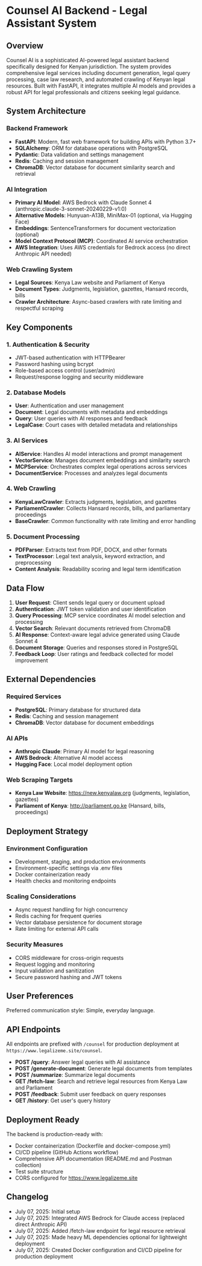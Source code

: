 # Counsel AI Backend - Legal Assistant System

## Overview

Counsel AI is a sophisticated AI-powered legal assistant backend specifically designed for Kenyan jurisdiction. The system provides comprehensive legal services including document generation, legal query processing, case law research, and automated crawling of Kenyan legal resources. Built with FastAPI, it integrates multiple AI models and provides a robust API for legal professionals and citizens seeking legal guidance.

## System Architecture

### Backend Framework
- **FastAPI**: Modern, fast web framework for building APIs with Python 3.7+
- **SQLAlchemy**: ORM for database operations with PostgreSQL
- **Pydantic**: Data validation and settings management
- **Redis**: Caching and session management
- **ChromaDB**: Vector database for document similarity search and retrieval

### AI Integration
- **Primary AI Model**: AWS Bedrock with Claude Sonnet 4 (anthropic.claude-3-sonnet-20240229-v1:0)
- **Alternative Models**: Hunyuan-A13B, MiniMax-01 (optional, via Hugging Face)
- **Embeddings**: SentenceTransformers for document vectorization (optional)
- **Model Context Protocol (MCP)**: Coordinated AI service orchestration
- **AWS Integration**: Uses AWS credentials for Bedrock access (no direct Anthropic API needed)

### Web Crawling System
- **Legal Sources**: Kenya Law website and Parliament of Kenya
- **Document Types**: Judgments, legislation, gazettes, Hansard records, bills
- **Crawler Architecture**: Async-based crawlers with rate limiting and respectful scraping

## Key Components

### 1. Authentication & Security
- JWT-based authentication with HTTPBearer
- Password hashing using bcrypt
- Role-based access control (user/admin)
- Request/response logging and security middleware

### 2. Database Models
- **User**: Authentication and user management
- **Document**: Legal documents with metadata and embeddings
- **Query**: User queries with AI responses and feedback
- **LegalCase**: Court cases with detailed metadata and relationships

### 3. AI Services
- **AIService**: Handles AI model interactions and prompt management
- **VectorService**: Manages document embeddings and similarity search
- **MCPService**: Orchestrates complex legal operations across services
- **DocumentService**: Processes and analyzes legal documents

### 4. Web Crawling
- **KenyaLawCrawler**: Extracts judgments, legislation, and gazettes
- **ParliamentCrawler**: Collects Hansard records, bills, and parliamentary proceedings
- **BaseCrawler**: Common functionality with rate limiting and error handling

### 5. Document Processing
- **PDFParser**: Extracts text from PDF, DOCX, and other formats
- **TextProcessor**: Legal text analysis, keyword extraction, and preprocessing
- **Content Analysis**: Readability scoring and legal term identification

## Data Flow

1. **User Request**: Client sends legal query or document upload
2. **Authentication**: JWT token validation and user identification
3. **Query Processing**: MCP service coordinates AI model selection and processing
4. **Vector Search**: Relevant documents retrieved from ChromaDB
5. **AI Response**: Context-aware legal advice generated using Claude Sonnet 4
6. **Document Storage**: Queries and responses stored in PostgreSQL
7. **Feedback Loop**: User ratings and feedback collected for model improvement

## External Dependencies

### Required Services
- **PostgreSQL**: Primary database for structured data
- **Redis**: Caching and session management
- **ChromaDB**: Vector database for document embeddings

### AI APIs
- **Anthropic Claude**: Primary AI model for legal reasoning
- **AWS Bedrock**: Alternative AI model access
- **Hugging Face**: Local model deployment option

### Web Scraping Targets
- **Kenya Law Website**: https://new.kenyalaw.org (judgments, legislation, gazettes)
- **Parliament of Kenya**: http://parliament.go.ke (Hansard, bills, proceedings)

## Deployment Strategy

### Environment Configuration
- Development, staging, and production environments
- Environment-specific settings via .env files
- Docker containerization ready
- Health checks and monitoring endpoints

### Scaling Considerations
- Async request handling for high concurrency
- Redis caching for frequent queries
- Vector database persistence for document storage
- Rate limiting for external API calls

### Security Measures
- CORS middleware for cross-origin requests
- Request logging and monitoring
- Input validation and sanitization
- Secure password hashing and JWT tokens

## User Preferences

Preferred communication style: Simple, everyday language.

## API Endpoints

All endpoints are prefixed with `/counsel` for production deployment at `https://www.legalizeme.site/counsel`.

- **POST /query**: Answer legal queries with AI assistance
- **POST /generate-document**: Generate legal documents from templates
- **POST /summarize**: Summarize legal documents
- **GET /fetch-law**: Search and retrieve legal resources from Kenya Law and Parliament
- **POST /feedback**: Submit user feedback on query responses
- **GET /history**: Get user's query history

## Deployment Ready

The backend is production-ready with:
- Docker containerization (Dockerfile and docker-compose.yml)
- CI/CD pipeline (GitHub Actions workflow)
- Comprehensive API documentation (README.md and Postman collection)
- Test suite structure
- CORS configured for https://www.legalizeme.site

## Changelog

- July 07, 2025: Initial setup
- July 07, 2025: Integrated AWS Bedrock for Claude access (replaced direct Anthropic API)
- July 07, 2025: Added /fetch-law endpoint for legal resource retrieval
- July 07, 2025: Made heavy ML dependencies optional for lightweight deployment
- July 07, 2025: Created Docker configuration and CI/CD pipeline for production deployment